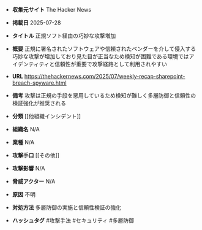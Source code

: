 - **収集元サイト**
The Hacker News

- **掲載日**
2025-07-28

- **タイトル**
正規ソフト経由の巧妙な攻撃増加

- **概要**
正規に署名されたソフトウェアや信頼されたベンダーを介して侵入する巧妙な攻撃が増加しており見た目が正当なため検知が困難である環境ではアイデンティティと信頼性が重要で攻撃経路として利用されやすい

- **URL**
https://thehackernews.com/2025/07/weekly-recap-sharepoint-breach-spyware.html

- **備考**
攻撃は正規の手段を悪用しているため検知が難しく多層防御と信頼性の検証強化が推奨される

- **分類**
[[他組織インシデント]]

- **組織名**
N/A

- **業種**
N/A

- **攻撃手口**
[[その他]]

- **攻撃影響**
N/A

- **脅威アクター**
N/A

- **原因**
不明

- **対処方法**
多層防御の実施と信頼性検証の強化

- **ハッシュタグ**
#攻撃手法 #セキュリティ #多層防御
